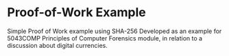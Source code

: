 # Proof-of-Work Example

Simple Proof of Work example using SHA-256
Developed as an example for 5043COMP Principles of Computer Forensics module, in relation to a discussion about digital currencies.
